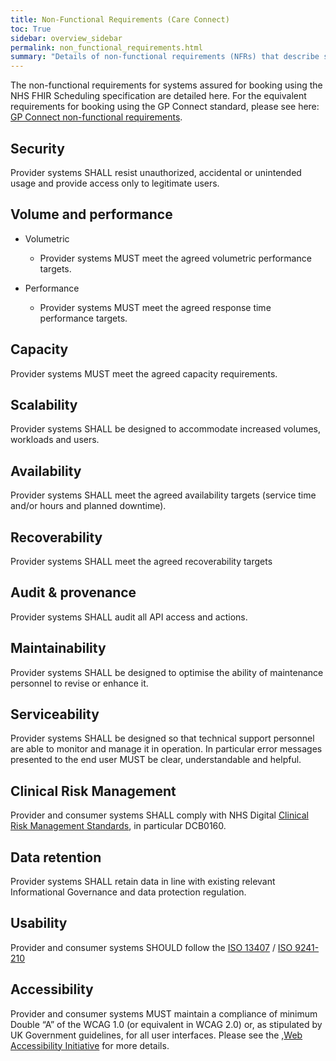 ```yaml
---
title: Non-Functional Requirements (Care Connect)
toc: True
sidebar: overview_sidebar
permalink: non_functional_requirements.html
summary: "Details of non-functional requirements (NFRs) that describe system attributes such as security, reliability, maintainability, scalability, and usability"
---
```


The non-functional requirements for systems assured for booking using the NHS FHIR Scheduling specification are detailed here.
For the equivalent requirements for booking using the GP Connect standard, please see here: <a href="https://nhsconnect.github.io/gpconnect/development_api_non_functional_requirements.html" target="_blank">GP Connect non-functional requirements</a>.

## Security 
Provider systems SHALL resist unauthorized, accidental or unintended usage and provide access only to legitimate users. 

## Volume and performance 
  * Volumetric
    * Provider systems MUST meet the agreed volumetric performance targets.
   
  * Performance
    * Provider systems MUST meet the agreed response time performance targets.
    
## Capacity 
Provider systems MUST meet the agreed capacity requirements. 

## Scalability 
Provider systems SHALL be designed to accommodate increased volumes, workloads and users. 

## Availability 
Provider systems SHALL meet the agreed availability targets (service time and/or hours and planned downtime).

## Recoverability 
Provider systems SHALL meet the agreed recoverability targets

## Audit & provenance 
Provider systems SHALL audit all API access and actions. 

## Maintainability 
Provider systems SHALL be designed to optimise the ability of maintenance personnel to revise or enhance it. 

## Serviceability 
Provider systems SHALL be designed so that technical support personnel are able to monitor and manage it in operation. In particular error messages presented to the end user MUST be clear, understandable and helpful.

## Clinical Risk Management
Provider and consumer systems SHALL comply with NHS Digital <a href="https://digital.nhs.uk/services/solution-assurance/the-clinical-safety-team/clinical-risk-management-standards" target="_blank">Clinical Risk Management Standards</a>, in particular DCB0160.

## Data retention 
Provider systems SHALL retain data in line with existing relevant Informational Governance and data protection regulation. 

## Usability 
Provider and consumer systems SHOULD follow the <a href="https://www.iso.org/standard/21197.html" target="_blank">ISO 13407</a> / <a href="https://www.iso.org/standard/52075.html" target="_blank">ISO 9241-210</a> 

## Accessibility 
Provider and consumer systems MUST maintain a compliance of minimum Double “A” of the WCAG 1.0 (or equivalent in WCAG 2.0) or, as stipulated by UK Government guidelines, for all user interfaces. Please see the ,<a href="https://www.w3.org/WAI/" target="_blank">Web Accessibility Initiative</a> for more details. 
